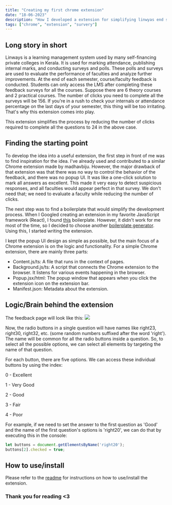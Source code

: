 ```yaml
---
title: "Creating my first chrome extension"
date: "18-06-2023"
description: "How I developed a extension for simplifying linwyas end semester survey"
tags: ["chrome", "extension", "survery"]
---
```

## Long story in short

Linways is a learning management system used by many self-financing private colleges in Kerala. It is used for marking attendance, publishing internal marks, and conducting surveys and polls. These polls and surveys are used to evaluate the performance of faculties and analyze further improvements. At the end of each semester, course/faculty feedback is conducted. Students can only access the LMS after completing these feedback surveys for all the courses. Suppose there are 6 theory courses and 2 practical courses. The number of clicks you need to complete all the surveys will be 156. If you're in a rush to check your internals or attendance percentage on the last days of your semester, this thing will be too irritating. That's why this extension comes into play.

This extension simplifies the process by reducing the number of clicks required to complete all the questions to 24 in the above case.

## Finding the starting point

To develop the idea into a useful extension, the first step in front of me was to find inspiration for the idea. I've already used and contributed to a similar Chrome extension made by madhavbiju. However, the major drawback of that extension was that there was no way to control the behavior of the feedback, and there was no popup UI. It was like a one-click solution to mark all answers as excellent. This made it very easy to detect suspicious responses, and all faculties would appear perfect in that survey. We don't need that; we need to evaluate a faculty while reducing the number of clicks.

The next step was to find a boilerplate that would simplify the development process. When I Googled creating an extension in my favorite JavaScript framework (React), I found [this](https://github.com/lxieyang/chrome-extension-boilerplate-react) boilerplate. However, it didn't work for me most of the time, so I decided to choose another [boilerplate generator](https://github.com/guocaoyi/create-chrome-ext). Using this, I started writing the extension.

I kept the popup UI design as simple as possible, but the main focus of a Chrome extension is on the logic and functionality. For a simple Chrome extension, there are mainly three parts:

- Content.js/ts: A file that runs in the context of pages.
- Background.js/ts: A script that connects the Chrome extension to the browser. It listens for various events happening in the browser.
- Popup.jsx/html: The popup window that appears when you click the extension icon on the extension bar.
- Manifest.json: Metadata about the extension.

## Logic/Brain behind the extension

The feedback page will look like this:
![](/images/Posts/creating-my-first-chrome-extension/feedback-page.jpg)

Now, the radio buttons in a single question will have names like right23, right30, right32, etc. (some random numbers suffixed after the word 'right'). The name will be common for all the radio buttons inside a question. So, to select all the possible options, we can select all elements by targeting the name of that question.

For each button, there are five options. We can access these individual buttons by using the index:

0 - Excellent

1 - Very Good

2 - Good

3 - Fair

4 - Poor

For example, if we need to set the answer to the first question as 'Good' and the name of the first question's options is 'right20', we can do that by executing this in the console:

```javascript
let buttons = document.getElementsByName('right20');
buttons[2].checked = true;
```

## How to use/install

Please refer to the [readme](https://github.com/vivekkj123/linways-auto-feedback/tree/main#linways-auto-feedback) for instructions on how to use/install the extension.


### **Thank you for reading <3**